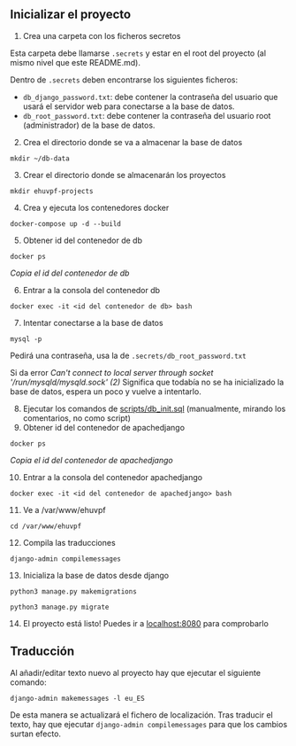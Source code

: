 ## Inicializar el proyecto

1. Crea una carpeta con los ficheros secretos

Esta carpeta debe llamarse `.secrets` y estar en el root del proyecto (al mismo nivel que este README.md).

Dentro de `.secrets` deben encontrarse los siguientes ficheros:
* `db_django_password.txt`: debe contener la contraseña del usuario que usará el servidor web para conectarse a la base de datos.
* `db_root_password.txt`: debe contener la contraseña del usuario root (administrador) de la base de datos.

2. Crea el directorio donde se va a almacenar la base de datos

`mkdir ~/db-data`

3. Crear el directorio donde se almacenarán los proyectos

`mkdir ehuvpf-projects`

4. Crea y ejecuta los contenedores docker

`docker-compose up -d --build`

5. Obtener id del contenedor de db

`docker ps`

*Copia el id del contenedor de db*

6. Entrar a la consola del contenedor db

`docker exec -it <id del contenedor de db> bash`

7. Intentar conectarse a la base de datos

`mysql -p`

Pedirá una contraseña, usa la de `.secrets/db_root_password.txt`

Si da error *Can't connect to local server through socket '/run/mysqld/mysqld.sock' (2)* Significa que todabía no se ha inicializado la base de datos, espera un poco y vuelve a intentarlo.

8. Ejecutar los comandos de [scripts/db_init.sql](scripts/db_init.sql) (manualmente, mirando los comentarios, no como script)
9. Obtener id del contenedor de apachedjango

`docker ps`

*Copia el id del contenedor de apachedjango*

10. Entrar a la consola del contenedor apachedjango

`docker exec -it <id del contenedor de apachedjango> bash`

11. Ve a /var/www/ehuvpf

`cd /var/www/ehuvpf`

12. Compila las traducciones

`django-admin compilemessages`

13. Inicializa la base de datos desde django

`python3 manage.py makemigrations`

`python3 manage.py migrate`

14. El proyecto está listo! Puedes ir a [localhost:8080](http://localhost:8080) para comprobarlo

## Traducción

Al añadir/editar texto nuevo al proyecto hay que ejecutar el siguiente comando:

`django-admin makemessages -l eu_ES`

De esta manera se actualizará el fichero de localización. Tras traducir el texto,
hay que ejecutar `django-admin compilemessages` para que los cambios surtan efecto.
